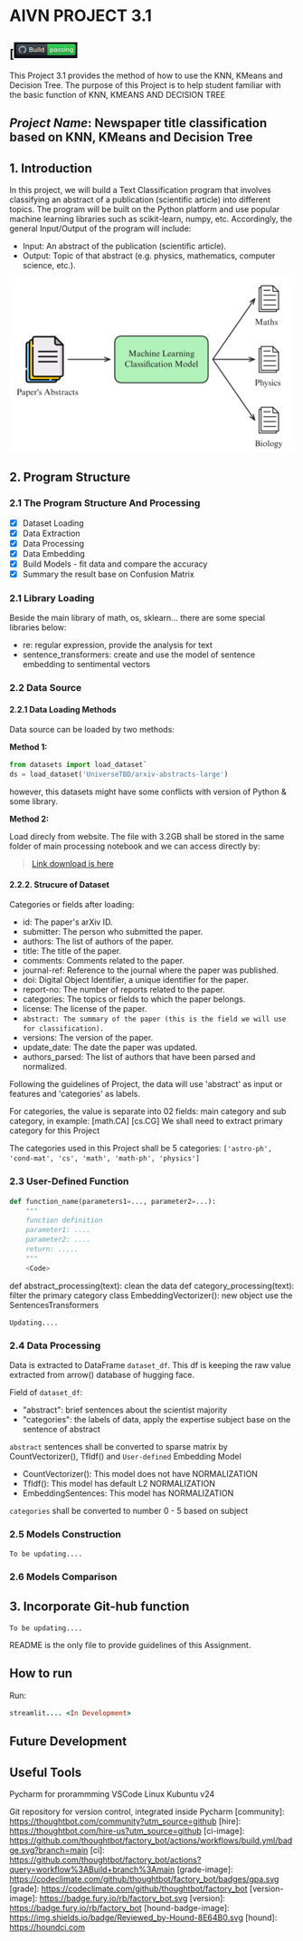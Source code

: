 # AIVN PROJECT 3.1
[![Build Status](ci.png)
------------

This Project 3.1 provides the method of how to use the KNN, KMeans and Decision Tree. The purpose of this Project is to help student familiar with the basic function of KNN, KMEANS AND DECISION TREE

## *Project Name*: Newspaper title classification based on KNN, KMeans and Decision Tree

## 1. Introduction
In this project, we will build a Text Classification program that involves classifying an abstract of a publication (scientific article) into different topics.
The program will be built on the Python platform and use popular machine learning libraries such as scikit-learn, numpy, etc.
Accordingly, the general Input/Output of the program will include:
* Input: An abstract of the publication (scientific article).
* Output: Topic of that abstract (e.g. physics, mathematics, computer science, etc.).

![General Structure](general_structure.png)

## 2. Program Structure
### 2.1 The Program Structure And Processing
- [x] Dataset Loading
- [x] Data Extraction
- [x] Data Processing
- [x] Data Embedding
- [x] Build Models - fit data and compare the accuracy
- [x] Summary the result base on Confusion Matrix

### 2.1 Library Loading

Beside the main library of math, os, sklearn... there are some special libraries below:
* re: regular expression, provide the analysis for text
* sentence_transformers: create and use the model of sentence embedding to sentimental vectors
### 2.2 Data Source

#### 2.2.1 Data Loading Methods
Data source can be loaded by two methods:

**Method 1:**
```python
from datasets import load_dataset`
ds = load_dataset('UniverseTBD/arxiv-abstracts-large')
```
however, this datasets might have some conflicts with version of Python & some library.

**Method 2:**

Load direcly from website. The file with 3.2GB shall be stored in the same folder of main processing notebook and we can access directly by:
>[Link download is here](https://huggingface.co/datasets/UniverseTBD/arxiv-abstracts-large)
#### 2.2.2. Strucure of Dataset
Categories or fields after loading:
* id: The paper's arXiv ID.
* submitter: The person who submitted the paper.
* authors: The list of authors of the paper.
* title: The title of the paper.
* comments: Comments related to the paper.
* journal-ref: Reference to the journal where the paper was published.
* doi: Digital Object Identifier, a unique identifier for the paper.
* report-no: The number of reports related to the paper.
* categories: The topics or fields to which the paper belongs.
* license: The license of the paper.
* `abstract: The summary of the paper (this is the field we will use for classification).`
* versions: The version of the paper.
* update_date: The date the paper was updated.
* authors_parsed: The list of authors that have been parsed and normalized.

Following the guidelines of Project, the data will use 'abstract' as input or features and 'categories' as labels.

For categories, the value is separate into 02 fields: main category and sub category, in example: [math.CA] [cs.CG]
We shall need to extract primary category for this Project

The categories used in this Project shall be 5 categories:
`['astro-ph', 'cond-mat', 'cs', 'math', 'math-ph', 'physics']`

### 2.3 User-Defined Function
```python
def function_name(parameters1=..., parameter2=...): 
    """
    function definition 
    parameter1: .... 
    parameter2: .... 
    return: .....
    """
    <Code>
```
def abstract_processing(text): clean the data
def category_processing(text): filter the primary category
class EmbeddingVectorizer(): new object use the SentencesTransformers

```
Updating....
```

### 2.4 Data Processing
Data is extracted to DataFrame `dataset_df`. This df is keeping the raw value extracted from arrow() database of hugging face.

Field of `dataset_df`:
- "abstract": brief sentences about the scientist majority
- "categories": the labels of data, apply the expertise subject base on the sentence of abstract

`abstract` sentences shall be converted to sparse matrix by CountVectorizer(), TfIdf() and `User-defined` Embedding Model

* CountVectorizer(): This model does not have NORMALIZATION
* TfIdf(): This model has default L2 NORMALIZATION
* EmbeddingSentences: This model has NORMALIZATION

`categories` shall be converted to number 0 - 5 based on subject


### 2.5 Models Construction
```
To be updating....
```
### 2.6 Models Comparison


## 3. Incorporate Git-hub function
```
To be updating....
```

README is the only file to provide guidelines of this Assignment.

How to run
--------
Run:

```ruby
streamlit.... <In Development>
```

Future Development
----------------

Useful Tools
------------
Pycharm for prorammming
VSCode
Linux Kubuntu v24

Git repository for version control, integrated inside Pycharm
[community]: https://thoughtbot.com/community?utm_source=github
[hire]: https://thoughtbot.com/hire-us?utm_source=github
[ci-image]: https://github.com/thoughtbot/factory_bot/actions/workflows/build.yml/badge.svg?branch=main
[ci]: https://github.com/thoughtbot/factory_bot/actions?query=workflow%3ABuild+branch%3Amain
[grade-image]: https://codeclimate.com/github/thoughtbot/factory_bot/badges/gpa.svg
[grade]: https://codeclimate.com/github/thoughtbot/factory_bot
[version-image]: https://badge.fury.io/rb/factory_bot.svg
[version]: https://badge.fury.io/rb/factory_bot
[hound-badge-image]: https://img.shields.io/badge/Reviewed_by-Hound-8E64B0.svg
[hound]: https://houndci.com

